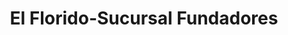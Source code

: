 ---
title: "El Florido-Sucursal Fundadores"
url: /tijuana/el-florido-sucursal-fundadores/
shop: comodidad
---